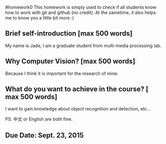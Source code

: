 ﻿#homework0
This homework is simply used to check if all students know how to work with git and github (no credit).
At the sametime, it also helps me to know you a little bit more :)

## Brief self-introduction [max 500 words]
My name is Jade, I am a graduate student from multi-media processing lab.


## Why Computer Vision? [max 500 words]
Because I think it is important for the research of mine.


## What do you want to achieve in the course? [ max 500 words]
I want to gain knowledge about object recognition and detection, etc...


PS. 中文 or English are both fine.

## Due Date: Sept. 23, 2015
